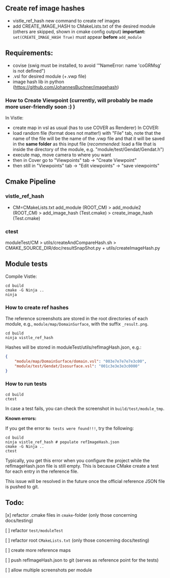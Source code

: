 ## Create ref image hashes

- vistle_ref_hash new command to create ref images
- add CREATE_IMAGE_HASH to CMakeLists.txt of the desired module (others are skipped, shown in cmake config output)
  **important:** `set(CREATE_IMAGE_HASH True)` must appear **before** `add_module`

## Requirements:
- covise (swig must be installed, to avoid '"NameError: name 'coGRMsg' is not defined")
- .vsl for desired module (+.vwp file)
- image hash lib in python (https://github.com/JohannesBuchner/imagehash)

### How to Create Viewpoint (currently, will probably be made more user-friendly soon :) )
In Vistle:
- create map in vsl as usual (has to use COVER as Renderer)
In COVER: 
- load random file (format does not matter!) with "File" tab, note that the name of the file will be the name of the .vwp file and that it will be saved in the **same folder** as this input file (*recommended:* load a file that is inside the directory of the module, e.g. "module/test/Gendat/Gendat.h")
- execute map, move camera to where you want
- then in Cover go to "Viewpoints" tab -> "Create Viewpoint" 
- then still in "Viewpoints" tab -> "Edit viewpoints" -> "save viewpoints"

## Cmake Pipeline
### vistle_ref_hash
- CM=CMakeLists.txt 
add_module (ROOT_CM) > add_module2 (ROOT_CM) > add_image_hash (Test.cmake) > create_image_hash (Test.cmake)

### ctest
moduleTest/CM > utils/createAndCompareHash.sh > CMAKE_SOURCE_DIR/doc/resultSnapShot.py + utils/createImageHash.py

## Module tests
Compile Vistle:

```
cd build
cmake -G Ninja ..
ninja
```
### How to create ref hashes
The reference screenshots are stored in the root directories of each module, e.g., ```module/map/DomainSurface```, with the suffix ```_result.png```.
```
cd build
ninja vistle_ref_hash
```

Hashes will be stored in moduleTest/utils/refImagHash.json, e.g.:

```JSON
{
    "module/map/DomainSurface/domain.vsl": "003e7e7e7e7e3c00",
    "module/test/Gendat/Isosurface.vsl": "001c3e3e3e3c0000"
}
```

### How to run tests
```
cd build
ctest
```

In case a test fails, you can check the screenshot in ```build/test/module_tmp```.

**Known errors:**

If you get the error `No tests were found!!!`, try the following:

```
cd build
ninja vistle_ref_hash # populate refImageHash.json
cmake -G Ninja ..
ctest
```
 Typically, you get this error when you configure the project while the refImageHash.json file is still empty. This is because CMake create a test for each entry in the reference file.
 
 This issue will be resolved in the future once the official reference JSON file is pushed to git.

## Todo:
[x] refactor .cmake files in `cmake`-folder (only those concerning docs/testing)

[ ] refactor `test/moduleTest`

[ ] refactor root `CMakeLists.txt` (only those concerning docs/testing)

[ ] create more reference maps

[ ] push refImageHash.json to git (serves as reference point for the tests)

[ ] allow multiple screenshots per module
